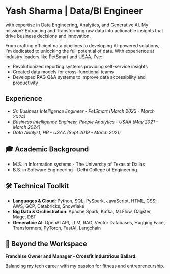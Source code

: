 # Yash Sharma | Data/BI Engineer

with expertise in Data Engineering, Analytics, and Generative AI. My mission? Extracting and Transforming raw data into actionable insights that drive business decisions and innovation.

From crafting efficient data pipelines to developing AI-powered solutions, I'm dedicated to unlocking the full potential of data. With experience at industry leaders like PetSmart and USAA, I've:

- Revolutionized reporting systems providing self-service insights
- Created data models for cross-functional teams
- Developed RAG Q&A systems to improve data accessibility and productivity

## Experience

- *Sr. Business Intelligence Engineer - PetSmart (March 2023 - March 2024)*
- *Business Intelligence Engineer, People Analytics - USAA (May 2021 - March 2024)*
- *Data Analyst, HR - USAA (Sept 2019 - March 2021)*

## 🎓 Academic Background

- M.S. in Information systems - The University of Texas at Dallas
- B.S. in Software Engineering - Delhi College of Engineering

## 🛠️ Technical Toolkit

- **Languages & Cloud**: Python, SQL, PySpark, JavaScript, HTML, CSS; AWS, GCP, Databricks, Snowflake
- **Big Data & Orchestration**: Apache Spark, Kafka, MLFlow, Dagster, Mage, DBT
- **Generative AI**: OpenAI API, LLM, RAG, Vector Databases, Hugging Face, Transformers, PyTorch, FastAI, Langchain

## 🌱 Beyond the Workspace

**Franchise Owner and Manager - Crossfit Industrious Ballard:**

Balancing my tech career with my passion for fitness and entrepreneurship.
